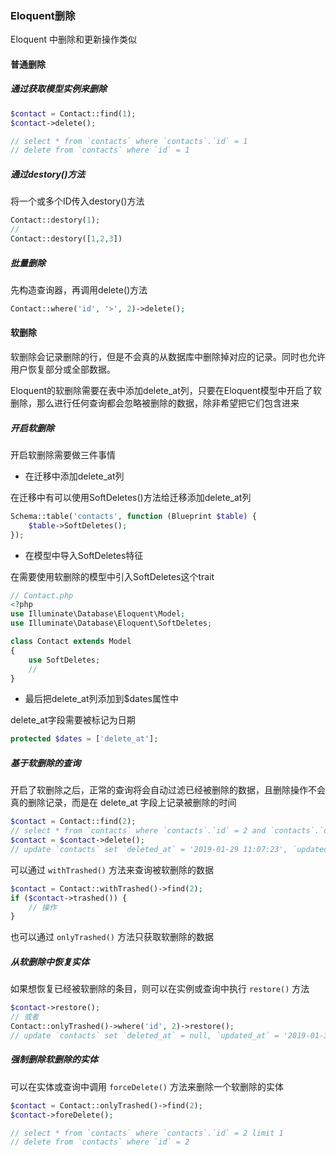 ### Eloquent删除

Eloquent 中删除和更新操作类似

#### 普通删除

##### 通过获取模型实例来删除

```PHP
$contact = Contact::find(1);
$contact->delete();

// select * from `contacts` where `contacts`.`id` = 1
// delete from `contacts` where `id` = 1
```

##### 通过destory()方法

将一个或多个ID传入destory()方法

```PHP
Contact::destory(1);
//
Contact::destory([1,2,3])
```

##### 批量删除

先构造查询器，再调用delete()方法

```PHP
Contact::where('id', '>', 2)->delete();
```

#### 软删除

软删除会记录删除的行，但是不会真的从数据库中删除掉对应的记录。同时也允许用户恢复部分或全部数据。

Eloquent的软删除需要在表中添加delete_at列，只要在Eloquent模型中开启了软删除，那么进行任何查询都会忽略被删除的数据，除非希望把它们包含进来

##### 开启软删除

开启软删除需要做三件事情

- 在迁移中添加delete_at列

在迁移中有可以使用SoftDeletes()方法给迁移添加delete_at列

```PHP
Schema::table('contacts', function (Blueprint $table) {
    $table->SoftDeletes();
});
```

- 在模型中导入SoftDeletes特征

在需要使用软删除的模型中引入SoftDeletes这个trait

```PHP
// Contact.php
<?php
use Illuminate\Database\Eloquent\Model;
use Illuminate\Database\Eloquent\SoftDeletes;

class Contact extends Model
{
    use SoftDeletes;
    // 
}
```

- 最后把delete_at列添加到$dates属性中

delete_at字段需要被标记为日期

```PHP
protected $dates = ['delete_at'];
```

##### 基于软删除的查询

开启了软删除之后，正常的查询将会自动过滤已经被删除的数据，且删除操作不会真的删除记录，而是在 delete_at 字段上记录被删除的时间

```PHP
$contact = Contact::find(2);
// select * from `contacts` where `contacts`.`id` = 2 and `contacts`.`deleted_at` is null limit 1
$contact = $contact->delete();
// update `contacts` set `deleted_at` = '2019-01-29 11:07:23', `updated_at` = '2019-01-29 11:07:23' where `id` = 2
```

可以通过 `withTrashed()` 方法来查询被软删除的数据

```PHP
$contact = Contact::withTrashed()->find(2);
if ($contact->trashed()) {
    // 操作
}
```

也可以通过 `onlyTrashed()` 方法只获取软删除的数据

##### 从软删除中恢复实体

如果想恢复已经被软删除的条目，则可以在实例或查询中执行 `restore()` 方法

```PHP
$contact->restore();
// 或者
Contact::onlyTrashed()->where('id', 2)->restore();
// update `contacts` set `deleted_at` = null, `updated_at` = '2019-01-31 12:05:59' where `contacts`.`deleted_at` is not null and `id` = 2
```

##### 强制删除软删除的实体

可以在实体或查询中调用 `forceDelete()` 方法来删除一个软删除的实体

```PHP
$contact = Contact::onlyTrashed()->find(2);
$contact->foreDelete();

// select * from `contacts` where `contacts`.`id` = 2 limit 1
// delete from `contacts` where `id` = 2
```